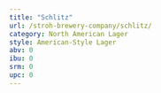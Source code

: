 ```yaml
---
title: "Schlitz"
url: /stroh-brewery-company/schlitz/
category: North American Lager
style: American-Style Lager
abv: 0
ibu: 0
srm: 0
upc: 0
---
```


